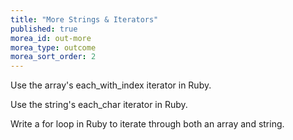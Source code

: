 ```yaml
---
title: "More Strings & Iterators"
published: true
morea_id: out-more
morea_type: outcome
morea_sort_order: 2
---
```


Use the array's each_with_index iterator in Ruby.

Use the string's each_char iterator in Ruby.

Write a for loop in Ruby to iterate through both an array and string.
